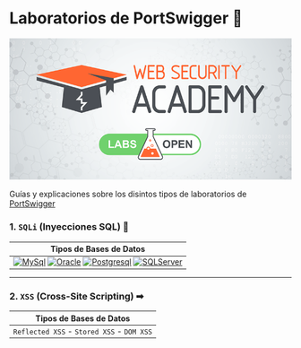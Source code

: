# Laboratorios de PortSwigger 🦁

<p align="center">
    <img src="/assets/banner.PNG">
</p>

Guías y explicaciones sobre los disintos tipos de laboratorios de [PortSwigger](https://portswigger.net/) 


### 1. `SQLi` (Inyecciones SQL) 💉
| Tipos de Bases de Datos |
|:-----------------------:|
| <a href="https://www.mysql.com/" target="_blank" rel="noreferrer"> <img src="https://img.shields.io/badge/MySQL-005C84?style=for-the-badge&logo=mysql&logoColor=white" alt="MySql"/></a> <a href="https://www.oracle.com/" target="_blank" rel="noreferrer"> <img src="https://img.shields.io/badge/Oracle-F80000?style=for-the-badge&logo=Oracle&logoColor=white" alt="Oracle"/></a> <a href="https://www.postgresql.org/" target="_blank" rel="noreferrer"> <img src="https://img.shields.io/badge/PostgreSQL-316192?style=for-the-badge&logo=postgresql&logoColor=white" alt="Postgresql"/></a> <a href="https://www.microsoft.com/en-us/sql-server/sql-server-downloads/" target="_blank" rel="noreferrer"> <img src="https://img.shields.io/badge/Microsoft%20SQL%20Server-CC2927?style=for-the-badge&logo=microsoft%20sql%20server&logoColor=white" alt="SQLServer"/></a>|

---

### 2. `XSS` (Cross-Site Scripting) ➡
| Tipos de Bases de Datos |
|:-----------------------:|
| `Reflected XSS` - `Stored XSS` - `DOM XSS`